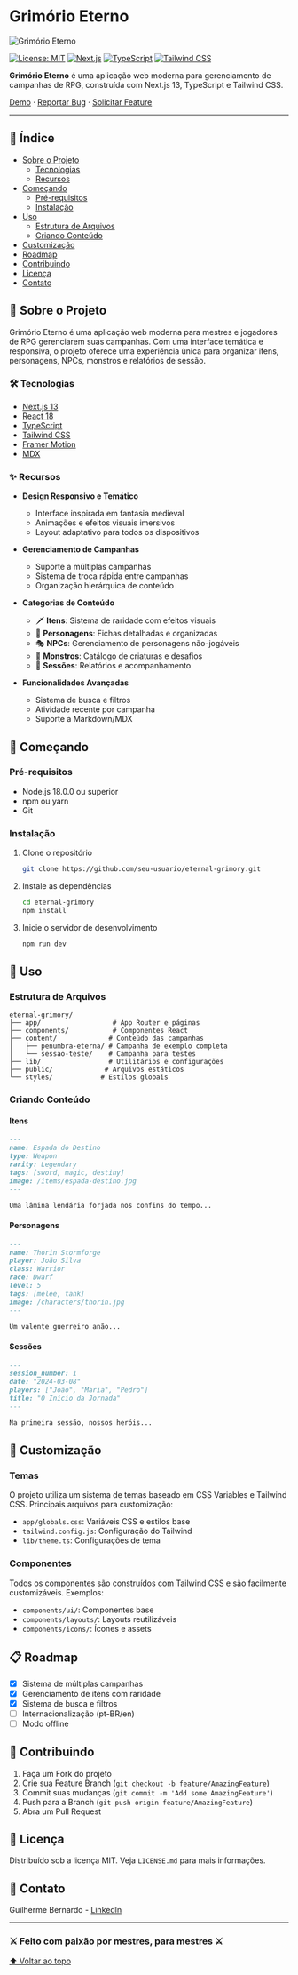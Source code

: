 # Grimório Eterno

![Grimório Eterno](./public/preview.png)

[![License: MIT](https://img.shields.io/badge/License-MIT-gold.svg)](https://opensource.org/licenses/MIT)
[![Next.js](https://img.shields.io/badge/Next.js-13.5-black)](https://nextjs.org/)
[![TypeScript](https://img.shields.io/badge/TypeScript-5.0-blue)](https://www.typescriptlang.org/)
[![Tailwind CSS](https://img.shields.io/badge/Tailwind-3.0-38B2AC)](https://tailwindcss.com)

**Grimório Eterno** é uma aplicação web moderna para gerenciamento de campanhas de RPG, construída com Next.js 13, TypeScript e Tailwind CSS.

[Demo](https://eternal-grimory.vercel.app/) · [Reportar Bug](https://github.com/gui25/eternal-grimory/issues) · [Solicitar Feature](https://github.com/gui25/eternal-grimory/issues)

---

## 📑 Índice

- [Sobre o Projeto](#-sobre-o-projeto)
  - [Tecnologias](#-tecnologias)
  - [Recursos](#-recursos)
- [Começando](#-começando)
  - [Pré-requisitos](#pré-requisitos)
  - [Instalação](#instalação)
- [Uso](#-uso)
  - [Estrutura de Arquivos](#estrutura-de-arquivos)
  - [Criando Conteúdo](#criando-conteúdo)
- [Customização](#-customização)
- [Roadmap](#-roadmap)
- [Contribuindo](#-contribuindo)
- [Licença](#-licença)
- [Contato](#-contato)

## 🎯 Sobre o Projeto

Grimório Eterno é uma aplicação web moderna para mestres e jogadores de RPG gerenciarem suas campanhas. Com uma interface temática e responsiva, o projeto oferece uma experiência única para organizar itens, personagens, NPCs, monstros e relatórios de sessão.

### 🛠 Tecnologias

- [Next.js 13](https://nextjs.org/)
- [React 18](https://reactjs.org/)
- [TypeScript](https://www.typescriptlang.org/)
- [Tailwind CSS](https://tailwindcss.com/)
- [Framer Motion](https://www.framer.com/motion/)
- [MDX](https://mdxjs.com/)

### ✨ Recursos

- **Design Responsivo e Temático**
  - Interface inspirada em fantasia medieval
  - Animações e efeitos visuais imersivos
  - Layout adaptativo para todos os dispositivos

- **Gerenciamento de Campanhas**
  - Suporte a múltiplas campanhas
  - Sistema de troca rápida entre campanhas
  - Organização hierárquica de conteúdo

- **Categorias de Conteúdo**
  - 🗡️ **Itens**: Sistema de raridade com efeitos visuais
  - 👥 **Personagens**: Fichas detalhadas e organizadas
  - 🎭 **NPCs**: Gerenciamento de personagens não-jogáveis
  - 👾 **Monstros**: Catálogo de criaturas e desafios
  - 📜 **Sessões**: Relatórios e acompanhamento

- **Funcionalidades Avançadas**
  - Sistema de busca e filtros
  - Atividade recente por campanha
  - Suporte a Markdown/MDX

## 🚀 Começando

### Pré-requisitos

- Node.js 18.0.0 ou superior
- npm ou yarn
- Git

### Instalação

1. Clone o repositório

   ```sh
   git clone https://github.com/seu-usuario/eternal-grimory.git
   ```

2. Instale as dependências

   ```sh
   cd eternal-grimory
   npm install
   ```

3. Inicie o servidor de desenvolvimento

   ```sh
   npm run dev
   ```

## 📖 Uso

### Estrutura de Arquivos

```readme
eternal-grimory/
├── app/                  # App Router e páginas
├── components/           # Componentes React
├── content/             # Conteúdo das campanhas
│   ├── penumbra-eterna/ # Campanha de exemplo completa
│   └── sessao-teste/    # Campanha para testes
├── lib/                 # Utilitários e configurações
├── public/             # Arquivos estáticos
└── styles/            # Estilos globais
```

### Criando Conteúdo

#### Itens

```markdown
---
name: Espada do Destino
type: Weapon
rarity: Legendary
tags: [sword, magic, destiny]
image: /items/espada-destino.jpg
---

Uma lâmina lendária forjada nos confins do tempo...
```

#### Personagens

```markdown
---
name: Thorin Stormforge
player: João Silva
class: Warrior
race: Dwarf
level: 5
tags: [melee, tank]
image: /characters/thorin.jpg
---

Um valente guerreiro anão...
```

#### Sessões

```markdown
---
session_number: 1
date: "2024-03-08"
players: ["João", "Maria", "Pedro"]
title: "O Início da Jornada"
---

Na primeira sessão, nossos heróis...
```

## 🎨 Customização

### Temas

O projeto utiliza um sistema de temas baseado em CSS Variables e Tailwind CSS. Principais arquivos para customização:

- `app/globals.css`: Variáveis CSS e estilos base
- `tailwind.config.js`: Configuração do Tailwind
- `lib/theme.ts`: Configurações de tema

### Componentes

Todos os componentes são construídos com Tailwind CSS e são facilmente customizáveis. Exemplos:

- `components/ui/`: Componentes base
- `components/layouts/`: Layouts reutilizáveis
- `components/icons/`: Ícones e assets

## 📋 Roadmap

- [x] Sistema de múltiplas campanhas
- [x] Gerenciamento de itens com raridade
- [x] Sistema de busca e filtros
- [ ] Internacionalização (pt-BR/en)
- [ ] Modo offline

## 🤝 Contribuindo

1. Faça um Fork do projeto
2. Crie sua Feature Branch (`git checkout -b feature/AmazingFeature`)
3. Commit suas mudanças (`git commit -m 'Add some AmazingFeature'`)
4. Push para a Branch (`git push origin feature/AmazingFeature`)
5. Abra um Pull Request

## 📄 Licença

Distribuído sob a licença MIT. Veja `LICENSE.md` para mais informações.

## 📧 Contato

Guilherme Bernardo - [Linkedln](https://www.linkedin.com/in/guilhermebernardosilva/)

---

### ⚔️ Feito com paixão por mestres, para mestres ⚔️

[⬆ Voltar ao topo](#grimório-eterno)
